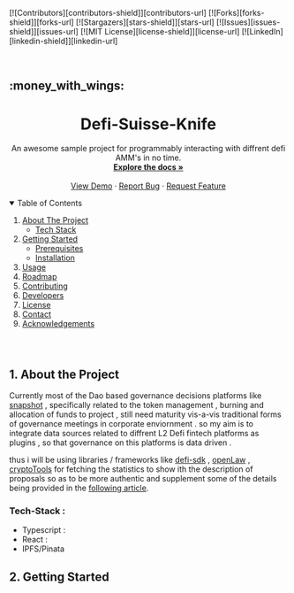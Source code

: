 <!--credts to https://github.com/othneildrew/Best-README-Template for the template.  -->
[![Contributors][contributors-shield]][contributors-url]
[![Forks][forks-shield]][forks-url]
[![Stargazers][stars-shield]][stars-url]
[![Issues][issues-shield]][issues-url]
[![MIT License][license-shield]][license-url]
[![LinkedIn][linkedin-shield]][linkedin-url]

<br />
<h2 align=""center>:money_with_wings: </h2>  

<h1 align="center">Defi-Suisse-Knife</h3>

  <p align="center">
    An awesome sample project for programmably interacting  with diffrent defi AMM's in no time.  
    <br />
    <a href=""><strong>Explore the docs »</strong></a>
    <br />
    <br />
    <a href="">View Demo</a>
    ·
    <a href="https://github.com/othneildrew/Best-README-Template/issues">Report Bug</a>
    ·
    <a href="https://github.com/othneildrew/Best-README-Template/issues">Request Feature</a>
  </p>
</p>


<!-- TABLE OF CONTENTS -->
<details open="open">
  <summary>Table of Contents</summary>
  <ol>
    <li>
      <a href="#about-the-project">About The Project</a>
      <ul>
        <li><a href="#Tech-Stack">Tech Stack</a></li>
      </ul>
    </li>
    <li>
      <a href="#getting-started">Getting Started</a>
      <ul>
        <li><a href="#prerequisites">Prerequisites</a></li>
        <li><a href="#installation">Installation</a></li>
      </ul>
    </li>
    <li><a href="#usage">Usage</a></li>
    <li><a href="#roadmap">Roadmap</a></li>
    <li><a href="#contributing">Contributing</a></li>
    <li><a href="#Contributors">Developers</a></li>
    <li><a href="#license">License</a></li>
    <li><a href="#contact">Contact</a></li>
    <li><a href="#acknowledgements">Acknowledgements</a></li>
  </ol>
</details>




</br>

#



## 1. About the Project 

Currently most of the Dao based governance decisions platforms like [snapshot](snapshot.page) , specifically related to the token management  , burning and allocation of funds to project , still need maturity vis-a-vis traditional forms of governance meetings in corporate enviornment . so my aim is to integrate data sources related  to diffrent L2 Defi fintech platforms as plugins , so that governance on this platforms is data driven .

thus i will be using libraries / frameworks  like [defi-sdk](https://github.com/zeriontech/defi-sdk) , [openLaw](https://github.com/openlawteam) , [cryptoTools](https://github.com/Eloise1988/CRYPTOBALANCE) for fetching the statistics to show ith the description of proposals so as to be more authentic and supplement some of the details being provided in the [following article](https://wulfkaal.medium.com/daos-governance-legal-design-experimentation-25b2d0f58a29).


### Tech-Stack :

- Typescript : 
- React :
- IPFS/Pinata

<!-- TODO : check the possible for the completely decentralised  server rendered stack with FIL (or as mentioned in the following example : https://proto.school/verifying-storage-on-filecoin/02)-->




## 2. Getting Started 





















